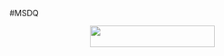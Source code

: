 #MSDQ

<p align="center"><a href="https://dashboard.heroku.com/new?template=https://github.com/msdzulqurnain/sss"> <img src="https://img.shields.io/badge/Deploy%20On%20Heroku-black?style=for-the-badge&logo=heroku" width="220" height="38.45"/></a></p>

